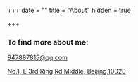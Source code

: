 +++
date = ""
title = "About"
hidden = true

+++



### **To find more about me:**

947887815@qq.com

[No.1, E 3rd Ring Rd Middle, Beijing,10020](https://www.google.com/maps/place/Accenture/@39.9074895,116.4547281,17z/data=!3m1!4b1!4m5!3m4!1s0x35f1ad04e3a148b1:0x17342400e2097b0b!8m2!3d39.9074895!4d116.4569168)

